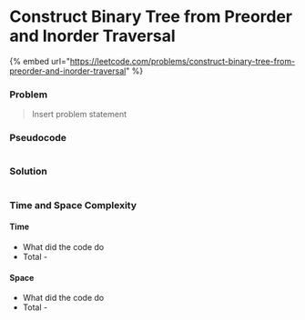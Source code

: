 # Construct Binary Tree from Preorder and Inorder Traversal

{% embed url="https://leetcode.com/problems/construct-binary-tree-from-preorder-and-inorder-traversal" %}

### Problem

> Insert problem statement

### Pseudocode

```// Some code

```

### Solution

```// Some code

```

### Time and Space Complexity

#### Time

- What did the code do
- Total -&#x20;

#### Space

- What did the code do
- Total -
